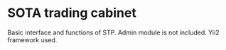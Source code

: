 # SOTA trading cabinet
Basic interface and functions of STP. Admin module is not included. Yii2 framework used.
